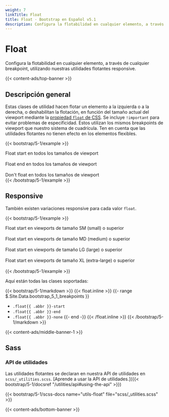 ```yaml
---
weight: 7
linkTitle: Float
title: Float · Bootstrap en Español v5.1
description: Configura la flotabilidad en cualquier elemento, a través de cualquier breakpoint, utilizando nuestras utilidades flotantes responsive.
---
```


# Float

Configura la flotabilidad en cualquier elemento, a través de cualquier breakpoint, utilizando nuestras utilidades flotantes responsive.

{{< content-ads/top-banner >}}

## Descripción general

Estas clases de utilidad hacen flotar un elemento a la izquierda o a la derecha, o deshabilitan la flotación, en función del tamaño actual del viewport mediante la [propiedad `float` de CSS](https://developer.mozilla.org/en-US/docs/Web/CSS/float). Se incluye `!important` para evitar problemas de especificidad. Estos utilizan los mismos breakpoints de viewport que nuestro sistema de cuadrícula. Ten en cuenta que las utilidades flotantes no tienen efecto en los elementos flexibles.

{{< bootstrap/5-1/example >}}
<div class="float-start">Float start en todos los tamaños de viewport</div><br>
<div class="float-end">Float end en todos los tamaños de viewport</div><br>
<div class="float-none">Don't float en todos los tamaños de viewport</div>
{{< /bootstrap/5-1/example >}}

## Responsive

También existen variaciones responsive para cada valor `float`.

{{< bootstrap/5-1/example >}}
<div class="float-sm-start">Float start en viewports de tamaño SM (small) o superior</div><br>
<div class="float-md-start">Float start en viewports de tamaño MD (medium) o superior</div><br>
<div class="float-lg-start">Float start en viewports de tamaño LG (large) o superior</div><br>
<div class="float-xl-start">Float start en viewports de tamaño XL (extra-large) o superior</div><br>
{{< /bootstrap/5-1/example >}}

Aquí están todas las clases soportadas:

{{< bootstrap/5-1/markdown >}}
{{< float.inline >}}
{{- range $.Site.Data.bootstrap_5_1_breakpoints }}
- `.float{{ .abbr }}-start`
- `.float{{ .abbr }}-end`
- `.float{{ .abbr }}-none`
{{- end -}}
{{< /float.inline >}}
{{< /bootstrap/5-1/markdown >}}

{{< content-ads/middle-banner-1 >}}

## Sass

### API de utilidades

Las utilidades flotantes se declaran en nuestra API de utilidades en `scss/_utilities.scss`. [Aprende a usar la API de utilidades.]({{< bootstrap/5-1/docsref "/utilities/api#using-the-api" >}})

{{< bootstrap/5-1/scss-docs name="utils-float" file="scss/_utilities.scss" >}}

{{< content-ads/bottom-banner >}}